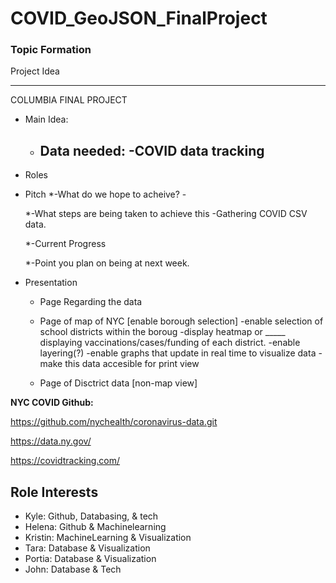 # COVID_GeoJSON_FinalProject

### Topic Formation


Project Idea

______________________

COLUMBIA FINAL PROJECT

* Main Idea: 

	- Data needed:
		-COVID data tracking
		-

* Roles

* Pitch
	*-What do we hope to acheive?
		-

	*-What steps are being taken to achieve this
		-Gathering COVID CSV data.

	*-Current Progress

	*-Point you plan on being at next week.

* Presentation
	* Page Regarding the data
	* Page of map of NYC [enable borough selection]
		-enable selection of school districts within the boroug
		-display heatmap or _____ displaying vaccinations/cases/funding of each district. 
		-enable layering(?)
		-enable graphs that update in real time to visualize data
			-make this data accesible for print view

	* Page of Disctrict data [non-map view]
	

__**NYC COVID Github:**__

https://github.com/nychealth/coronavirus-data.git

https://data.ny.gov/

https://covidtracking.com/




## Role Interests

* Kyle: Github, Databasing, & tech
* Helena: Github & Machinelearning
* Kristin: MachineLearning & Visualization
* Tara: Database & Visualization
* Portia: Database & Visualization
* John: Database & Tech

